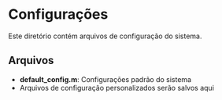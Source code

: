 # Configurações

Este diretório contém arquivos de configuração do sistema.

## Arquivos

- **default_config.m**: Configurações padrão do sistema
- Arquivos de configuração personalizados serão salvos aqui

